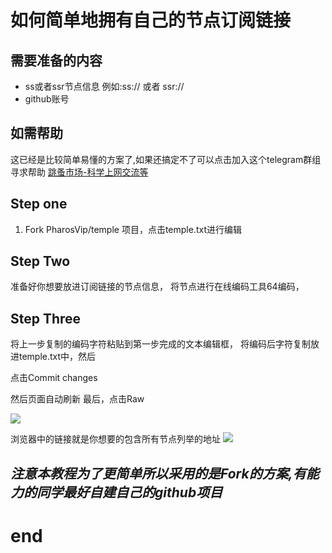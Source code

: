 # 如何简单地拥有自己的节点订阅链接
## 需要准备的内容
 * ss或者ssr节点信息 例如:ss:// 或者 ssr://
 * github账号

## 如需帮助
这已经是比较简单易懂的方案了,如果还搞定不了可以点击加入这个telegram群组寻求帮助
[跳蚤市场-科学上网交流等](https://t.me/PharosMarketShopping)
 
## Step one
 
1. Fork PharosVip/temple 项目，点击temple.txt进行编辑

## Step Two

准备好你想要放进订阅链接的节点信息，
将节点进行在线编码工具64编码，

## Step Three

将上一步复制的编码字符粘贴到第一步完成的文本编辑框，
将编码后字符复制放进temple.txt中，然后

点击Commit changes

然后页面自动刷新
最后，点击Raw 

![](https://raw.githubusercontent.com/ChrisPzzz/temple/master/10.jpg)

浏览器中的链接就是你想要的包含所有节点列举的地址
![](https://raw.githubusercontent.com/ChrisPzzz/temple/master/11.jpg)




## *注意本教程为了更简单所以采用的是Fork的方案,有能力的同学最好自建自己的github项目*

# end







 
 

